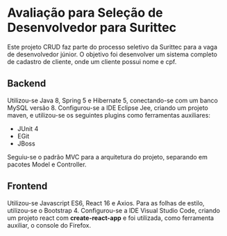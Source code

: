 # Avaliação para Seleção de Desenvolvedor para Surittec
Este projeto CRUD faz parte do processo seletivo da Surittec para a vaga de desenvolvedor júnior. O objetivo foi desenvolver um sistema completo de cadastro de cliente, onde um cliente possui nome e cpf. 

## Backend
Utilizou-se Java 8, Spring 5 e Hibernate 5, conectando-se com um banco MySQL versão 8. Configurou-se a IDE Eclipse Jee, criando um projeto maven, e utilizou-se os seguintes plugins como ferramentas auxiliares:
* JUnit 4
* EGit
* JBoss

Seguiu-se o padrão MVC para a arquitetura do projeto, separando em pacotes Model e Controller. 

## Frontend
Utilizou-se Javascript ES6, React 16 e Axios. Para as folhas de estilo, utilizou-se o Bootstrap 4. Configurou-se a IDE Visual Studio Code, criando um projeto react com **create-react-app** e foi utilizada, como ferramenta auxiliar, o console do Firefox.

